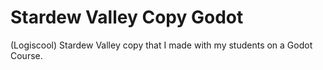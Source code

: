 # Stardew Valley Copy Godot

(Logiscool)
Stardew Valley copy that I made with my students on a Godot Course.
